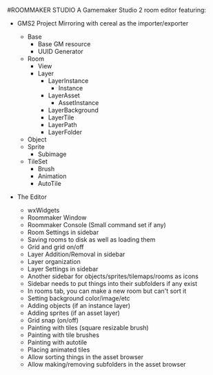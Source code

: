 #ROOMMAKER STUDIO
A Gamemaker Studio 2 room editor featuring:

- GMS2 Project Mirroring with cereal as the importer/exporter
	- Base
		- Base GM resource
		- UUID Generator
	- Room
		- View
		- Layer
			- LayerInstance
				- Instance
			- LayerAsset
				- AssetInstance
			- LayerBackground
			- LayerTile
			- LayerPath
			- LayerFolder
	- Object
	- Sprite
		- Subimage
	- TileSet
		- Brush
		- Animation
		- AutoTile

- The Editor
	- wxWidgets
	- Roommaker Window
	- Roommaker Console (Small command set if any)
	- Room Settings in sidebar
	- Saving rooms to disk as well as loading them
	- Grid and grid on/off
	- Layer Addition/Removal in sidebar
	- Layer organization
	- Layer Settings in sidebar
	- Another sidebar for objects/sprites/tilemaps/rooms as icons
	- Sidebar needs to put things into their subfolders if any exist
	- In rooms tab, you can make a new room but can't sort it
	- Setting background color/image/etc
	- Adding objects (if an instance layer)
	- Adding sprites (if an asset layer)
	- Grid snap (on/off)
	- Painting with tiles (square resizable brush)
	- Painting with tile brushes
	- Painting with autotile
	- Placing animated tiles
	- Allow sorting things in the asset browser
	- Allow making/removing subfolders in the asset browser
